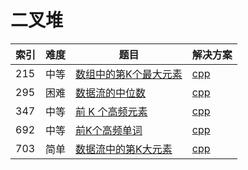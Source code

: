 # 二叉堆

|索引|难度|题目|解决方案|
|----|----|----|--------|
|215|中等|[数组中的第K个最大元素](https://leetcode-cn.com/problems/kth-largest-element-in-an-array/)|[cpp](../problem/215_findKthLargest.md)|
|295|困难|[数据流的中位数](https://leetcode-cn.com/problems/find-median-from-data-stream/)|[cpp](../problem/295_MedianFinder.md.md)|
|347|中等|[前 K 个高频元素](https://leetcode-cn.com/problems/top-k-frequent-elements/)|[cpp](../problem/347_topKFrequent.md)|
|692|中等|[前K个高频单词](https://leetcode-cn.com/problems/top-k-frequent-words/)|[cpp](../problem/692_topKFrequent.md)|
|703|简单|[数据流中的第K大元素](https://leetcode-cn.com/problems/kth-largest-element-in-a-stream/)|[cpp](../problem/703_KthLargest.md)|

